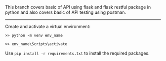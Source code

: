 This branch covers basic of API using flask and flask restful package in python and also covers basic of API testing using postman.

---

Create and activate a virtual environment:

`>> python -m venv env_name`

`>> env_name\Scripts\activate`

Use `pip install -r requirements.txt` to install the required packages.
